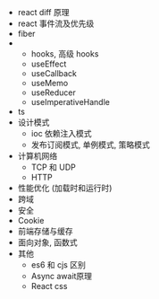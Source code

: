 
- react diff 原理
- react 事件流及优先级
- fiber
- - hooks, 高级 hooks
   - useEffect
   - useCallback
   - useMemo
   - useReducer
   - useImperativeHandle
- ts
- 设计模式
   - ioc 依赖注入模式
   - 发布订阅模式, 单例模式, 策略模式
- 计算机网络
   - TCP 和 UDP
   - HTTP
- 性能优化 (加载时和运行时) 
- 跨域
- 安全
- Cookie
- 前端存储与缓存
- 面向对象, 函数式
- 其他
   - es6 和 cjs 区别
   - Async await原理
   - React css

